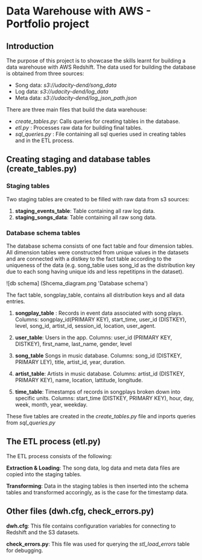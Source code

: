 

# Data Warehouse with AWS - Portfolio project

## Introduction

The purpose of this project is to showcase the skills learnt for building a data warehouse with AWS Redshift. The data used for building the database is obtained from three sources:
- Song data: *s3://udacity-dend/song_data*
- Log data: *s3://udacity-dend/log_data*
- Meta data: *s3://udacity-dend/log_json_path.json*

There are three main files that build the data warehouse:
- *create_tables.py*: Calls queries for creating tables in the database.
- *etl.py* : Processes raw data for building final tables.
- *sql_queries.py* : File containing all sql queries used in creating tables and in the ETL process.


## Creating staging and database tables (create_tables.py)

### Staging tables

Two staging tables are created to be filled with raw data from s3 sources:

1. **staging_events_table**: Table containing all raw log data.
2. **staging_songs_data**: Table containing all raw song data.


### Database schema tables

The database schema consists of one fact table and four dimension tables. 
All dimension tables were constructed from unique values in the datasets and are connected with a distkey to the fact table according to the uniqueness of the data (e.g. song_table uses song_id as the distribution key due to each song having unique ids and less repetitipns in the dataset).

![db schema] (Shcema_diagram.png 'Database schema')

The fact table, songplay_table, contains all distribution keys and all data entries.

1. **songplay_table** : Records in event data associated with song plays. Columns: songplay_id(PRIMARY KEY), start_time, user_id (DISTKEY), level, song_id, artist_id, session_id, location, user_agent.

2. **user_table**: Users in the app. Columns: user_id (PRIMARY KEY, DISTKEY), first_name, last_name, gender, level

3. **song_table** Songs in music database. Columns: song_id (DISTKEY, PRIMARY LEY), title, artist_id, year, duration.

4. **artist_table**: Artists in music database. Columns: artist_id (DISTKEY, PRIMARY KEY), name, location, lattitude, longitude.

5. **time_table**: Timestamps of records in songplays broken down into specific units. Columns: start_time (DISTKEY, PRIMARY KEY), hour, day, week, month, year, weekday. 

These five tables are created in the *create_tables.py* file and inports queries from *sql_queries.py* 


## The ETL process (etl.py)
The ETL process consists of the following:

**Extraction & Loading**: The song data, log data and meta data files are copied into the staging tables.

**Transforming**: Data in the staging tables is then inserted into the schema tables and transformed accoringly, as is the case for the timestamp data.



## Other files (dwh.cfg, check_errors.py)

**dwh.cfg**: This file contains configuration variables for connecting to Redshift and the S3 datasets.

**check_errors.py**: This file was used for querying the *stl_load_errors* table for debugging.


